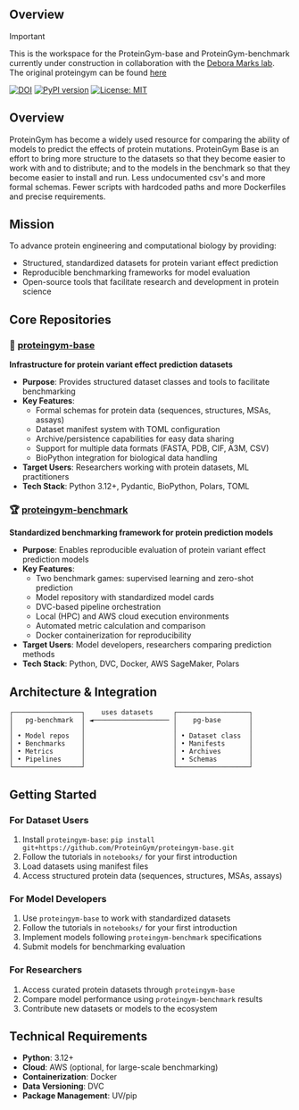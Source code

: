 ## Overview

> [!IMPORTANT]
> This is the workspace for the ProteinGym-base and ProteinGym-benchmark currently under construction in collaboration with the [Debora Marks lab](https://www.deboramarkslab.com/). 
> The original proteingym can be found [here](https://github.com/OATML-Markslab/ProteinGym)
> 
> [![DOI](https://zenodo.org/badge/DOI/10.5281/zenodo.15293562.svg)](https://doi.org/10.5281/zenodo.15293562)
> [![PyPI version](https://img.shields.io/pypi/v/proteingym.svg)](https://pypi.org/project/proteingym/)
> [![License: MIT](https://img.shields.io/badge/license-MIT-yellow.svg)](https://opensource.org/licenses/MIT)

## Overview

ProteinGym has become a widely used resource for comparing the ability of models to predict the effects of protein mutations. ProteinGym Base is an effort to bring more structure to the datasets so that they become easier to work with and to distribute; and to the models in the benchmark so that they become easier to install and run. Less undocumented csv's and more formal schemas. Fewer scripts with hardcoded paths and more Dockerfiles and precise requirements.

## Mission

To advance protein engineering and computational biology by providing:
- Structured, standardized datasets for protein variant effect prediction
- Reproducible benchmarking frameworks for model evaluation
- Open-source tools that facilitate research and development in protein science

## Core Repositories

### 🧬 [proteingym-base](https://github.com/ProteinGym/proteingym-base) 
**Infrastructure for protein variant effect prediction datasets**

- **Purpose**: Provides structured dataset classes and tools to facilitate benchmarking
- **Key Features**:
  - Formal schemas for protein data (sequences, structures, MSAs, assays)
  - Dataset manifest system with TOML configuration
  - Archive/persistence capabilities for easy data sharing
  - Support for multiple data formats (FASTA, PDB, CIF, A3M, CSV)
  - BioPython integration for biological data handling
- **Target Users**: Researchers working with protein datasets, ML practitioners
- **Tech Stack**: Python 3.12+, Pydantic, BioPython, Polars, TOML

### 🏆 [proteingym-benchmark](https://github.com/ProteinGym/proteingym-benchmark)
**Standardized benchmarking framework for protein prediction models**

- **Purpose**: Enables reproducible evaluation of protein variant effect prediction models
- **Key Features**:
  - Two benchmark games: supervised learning and zero-shot prediction
  - Model repository with standardized model cards
  - DVC-based pipeline orchestration
  - Local (HPC) and AWS cloud execution environments
  - Automated metric calculation and comparison
  - Docker containerization for reproducibility
- **Target Users**: Model developers, researchers comparing prediction methods
- **Tech Stack**: Python, DVC, Docker, AWS SageMaker, Polars

## Architecture & Integration

```
┌─────────────────┐    uses datasets     ┌──────────────────┐
│   pg-benchmark  │ ◄─────────────────── │    pg-base       │
│                 │                      │                  │
│ • Model repos   │                      │ • Dataset class  │
│ • Benchmarks    │                      │ • Manifests      │
│ • Metrics       │                      │ • Archives       │
│ • Pipelines     │                      │ • Schemas        │
└─────────────────┘                      └──────────────────┘
```

## Getting Started

### For Dataset Users
1. Install `proteingym-base`: `pip install git+https://github.com/ProteinGym/proteingym-base.git`
2. Follow the tutorials in `notebooks/` for your first introduction
3. Load datasets using manifest files
4. Access structured protein data (sequences, structures, MSAs, assays)

### For Model Developers
1. Use `proteingym-base` to work with standardized datasets
2. Follow the tutorials in `notebooks/` for your first introduction
3. Implement models following `proteingym-benchmark` specifications
4. Submit models for benchmarking evaluation

### For Researchers
1. Access curated protein datasets through `proteingym-base`
2. Compare model performance using `proteingym-benchmark` results
3. Contribute new datasets or models to the ecosystem

## Technical Requirements

- **Python**: 3.12+
- **Cloud**: AWS (optional, for large-scale benchmarking)
- **Containerization**: Docker
- **Data Versioning**: DVC
- **Package Management**: UV/pip

